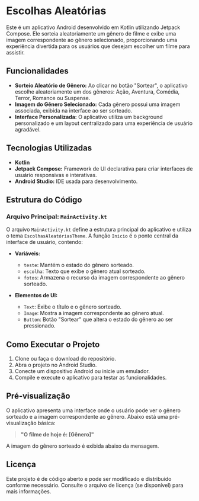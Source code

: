 # Escolhas Aleatórias

Este é um aplicativo Android desenvolvido em Kotlin utilizando Jetpack Compose. Ele sorteia aleatoriamente um gênero de filme e exibe uma imagem correspondente ao gênero selecionado, proporcionando uma experiência divertida para os usuários que desejam escolher um filme para assistir.

## Funcionalidades

- **Sorteio Aleatório de Gênero:** Ao clicar no botão "Sortear", o aplicativo escolhe aleatoriamente um dos gêneros: Ação, Aventura, Comédia, Terror, Romance ou Suspense.
- **Imagem do Gênero Selecionado:** Cada gênero possui uma imagem associada, exibida na interface ao ser sorteado.
- **Interface Personalizada:** O aplicativo utiliza um background personalizado e um layout centralizado para uma experiência de usuário agradável.

## Tecnologias Utilizadas

- **Kotlin**
- **Jetpack Compose:** Framework de UI declarativa para criar interfaces de usuário responsivas e interativas.
- **Android Studio:** IDE usada para desenvolvimento.

## Estrutura do Código

### Arquivo Principal: `MainActivity.kt`

O arquivo `MainActivity.kt` define a estrutura principal do aplicativo e utiliza o tema `EscolhasAleatóriasTheme`. A função `Inicio` é o ponto central da interface de usuário, contendo:

- **Variáveis:**
  - `teste`: Mantém o estado do gênero sorteado.
  - `escolha`: Texto que exibe o gênero atual sorteado.
  - `fotos`: Armazena o recurso da imagem correspondente ao gênero sorteado.

- **Elementos de UI:**
  - `Text`: Exibe o título e o gênero sorteado.
  - `Image`: Mostra a imagem correspondente ao gênero atual.
  - `Button`: Botão "Sortear" que altera o estado do gênero ao ser pressionado.

## Como Executar o Projeto

1. Clone ou faça o download do repositório.
2. Abra o projeto no Android Studio.
3. Conecte um dispositivo Android ou inicie um emulador.
4. Compile e execute o aplicativo para testar as funcionalidades.

## Pré-visualização

O aplicativo apresenta uma interface onde o usuário pode ver o gênero sorteado e a imagem correspondente ao gênero. Abaixo está uma pré-visualização básica:

> **"O filme de hoje é: [Gênero]"**

A imagem do gênero sorteado é exibida abaixo da mensagem.

## Licença

Este projeto é de código aberto e pode ser modificado e distribuído conforme necessário. Consulte o arquivo de licença (se disponível) para mais informações.
